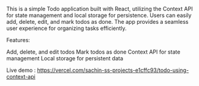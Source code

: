 This is a simple Todo application built with React, utilizing the Context API for state management and local storage for persistence. Users can easily add, delete, edit, and mark todos as done. The app provides a seamless user experience for organizing tasks efficiently.

Features:

Add, delete, and edit todos
Mark todos as done
Context API for state management
Local storage for persistent data

Live demo : https://vercel.com/sachin-ss-projects-e1cffc93/todo-using-context-api
 
 
